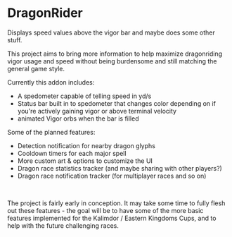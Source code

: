 # DragonRider
Displays speed values above the vigor bar and maybe does some other stuff.

<p>This project aims to bring more information to help maximize dragonriding vigor usage and speed without being burdensome and still matching the general game style.</p>
<p>Currently this addon includes:</p>
<ul>
<li>A spedometer capable of telling speed in yd/s</li>
<li>Status bar built in to spedometer that changes color depending on if you're actively gaining vigor or above terminal velocity</li>
<li>animated Vigor orbs when the bar is filled</li>
</ul>
<p>Some of the planned features:</p>
<ul>
<li>Detection notification for nearby dragon glyphs</li>
<li>Cooldown timers for each major spell</li>
<li>More custom art &amp; options to customize the UI</li>
<li>Dragon race statistics tracker (and maybe sharing with other players?)</li>
<li>Dragon race notification tracker (for multiplayer races and so on)</li>
</ul>
<p>&nbsp;</p>
<p>The project is fairly early in conception. It may take some time to fully flesh out these features - the goal will be to have some of the more basic features implemented for the Kalimdor / Eastern Kingdoms Cups, and to help with the future challenging races.</p>
